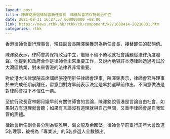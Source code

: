 ```yaml
---
layout: post
title: 陳澤銘獲選律師會新任會長　稱律師會將保持政治中立
date: 2021-08-31 16:27:57.000000000 +08:00
link: https://news.rthk.hk/rthk/ch/component/k2/1608414-20210831.htm
categories: rthk
---
```


香港律師會舉行理事會，現任副會長陳澤銘獲選為新任會長，接替卸任的彭韻僖。

陳澤銘表示，律師會將保持政治中立，繼續不偏不倚地就社會議題從法律角度發聲。他提到和政府合作是律師會未來重要工作，又說內地容許本港律師透過考試於大灣區執業，對未來香港的法律界非常重要。

對於港大法律學院首席講師張達明辭任律師會理事，陳澤銘表示，律師會容許理事於未完成任期前離任，留意到對方早前表示決定是早於選舉前作出，不同意做法是對律師會投下不信任一票。

至於行政長官林鄭月娥早前有關律師會的言論，陳澤銘說香港是言論自由社會，如果對方有道理就會聽；如果有言論沒有道理就與自己無關，又重申律師會是自我監管的團體。

律師會新任副會長分別為黎雅明、湯文龍及余國堅。律師會早前舉行周年大會改選5名理事，被視為「專業派」的5名參選人全數勝出。
